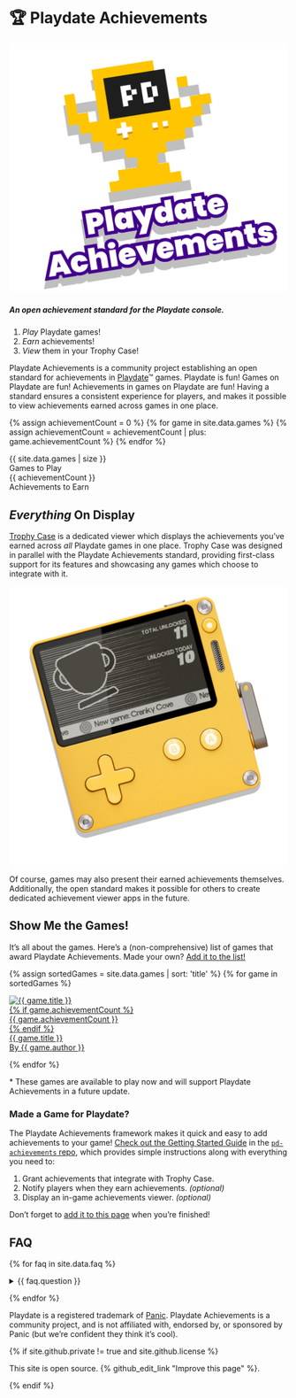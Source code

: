 <div class="section" id="hero">

# 🏆 Playdate Achievements

<img src="./assets/images/trophy-hero.png" class="centered" alt="Playdate Achievements Logo"/>

##### An open achievement standard for the Playdate console.

1. _Play_ Playdate games!
2. _Earn_ achievements!
3. _View_ them in your Trophy Case!

Playdate Achievements is a community project establishing an open standard for achievements in [Playdate](https://play.date)™ games. Playdate is fun! Games on Playdate are fun! Achievements in games on Playdate are fun! Having a standard ensures a consistent experience for players, and makes it possible to view achievements earned across games in one place.

{% assign achievementCount = 0 %}
{% for game in site.data.games %}
{% assign achievementCount = achievementCount | plus: game.achievementCount %}
{% endfor %}

<div class="stat-grid grid">
	<div class="stat">
	<div class="number">{{ site.data.games | size }}</div>
		Games to Play
	</div>
	<div class="stat">
		<div class="number">{{ achievementCount }}</div>
		Achievements to Earn
	</div>
</div>

</div> <!-- hero section -->

<div class="section">

## _Everything_ On Display

[Trophy Case](https://gurtt.dev/trophy-case) is a dedicated viewer which displays the achievements you’ve earned across _all_ Playdate games in one place. Trophy Case was designed in parallel with the Playdate Achievements standard, providing first-class support for its features and showcasing any games which choose to integrate with it.

<img src="./assets/images/viewers/trophy-case-pd.png" class="centered highDPI" alt="Trophy Case"/>

Of course, games may also present their earned achievements themselves. Additionally, the open standard makes it possible for others to create dedicated achievement viewer apps in the future.

</div> <!-- trophy case section -->

<div class="section" id="games">

## Show Me the Games!

It’s all about the games. Here’s a (non-comprehensive) list of games that award Playdate Achievements. Made your own? [Add it to the list!](#made-a-game-for-playdate)

<div class="game-grid grid">

{% assign sortedGames = site.data.games | sort: 'title' %}
{% for game in sortedGames %}

<div class="game" data-release-date="{{ game.releaseDate }}" data-last-added-date="{{ game.lastAddedDate }}">
	<a href="{{ game.url }}">
		<div class="banner"><img src="{{ game.image }}" width=380 height=90 alt="{{ game.title }}" style="border-color: {{ game.color }}"/></div>
		{% if game.achievementCount %}<div class='count'>{{ game.achievementCount }}</div>{% endif %}
		<div class='title'>{{ game.title }}</div>
		<div class='author'>By {{ game.author }}</div>
    </a>
</div>

{% endfor %}

<p class="footnote">* These games are available to play now and will support Playdate Achievements in a future update.</p>

</div> <!-- game grid -->

### Made a Game for Playdate?

The Playdate Achievements framework makes it quick and easy to add achievements to your game! [Check out the Getting Started Guide](https://github.com/PlaydateSquad/pd-achievements/blob/main/README.md) in the [`pd-achievements` repo](https://github.com/PlaydateSquad/pd-achievements), which provides simple instructions along with everything you need to:

1. Grant achievements that integrate with Trophy Case.
2. Notify players when they earn achievements. _(optional)_
3. Display an in-game achievements viewer. _(optional)_

Don’t forget to [add it to this page](https://github.com/PlaydateSquad/pd-achievements#contributing) when you’re finished!

</div> <!-- games section -->

<div class="section" id="faq_">

## FAQ

{% for faq in site.data.faq %}

<details><summary>{{ faq.question }}</summary>{{ faq.answer | markdownify }}</details>

{% endfor %}

<div class="footer mt-5 pt-3">

Playdate is a registered trademark of [Panic](https://panic.com/). Playdate Achievements is a community project, and is not affiliated with, endorsed by, or sponsored by Panic (but we’re confident they think it’s cool).

{% if site.github.private != true and site.github.license %}

This site is open source. {% github_edit_link "Improve this page" %}.

{% endif %}

</div> <!-- footer -->
</div> <!-- faq section -->
